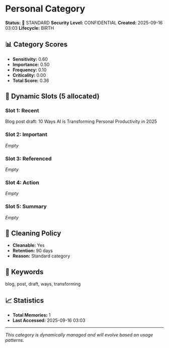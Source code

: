 # Personal Category

**Status:** 📂 STANDARD
**Security Level:** CONFIDENTIAL
**Created:** 2025-09-16 03:03
**Lifecycle:** BIRTH

## 📊 Category Scores
- **Sensitivity:** 0.60
- **Importance:** 0.50
- **Frequency:** 0.10
- **Criticality:** 0.00
- **Total Score:** 0.36

## 🎯 Dynamic Slots (5 allocated)

### Slot 1: Recent
Blog post draft: 10 Ways AI is Transforming Personal Productivity in 2025

### Slot 2: Important
_Empty_

### Slot 3: Referenced
_Empty_

### Slot 4: Action
_Empty_

### Slot 5: Summary
_Empty_


## 🔧 Cleaning Policy
- **Cleanable:** Yes
- **Retention:** 90 days
- **Reason:** Standard category

## 📝 Keywords
blog, post, draft, ways, transforming

## 📈 Statistics
- **Total Memories:** 1
- **Last Accessed:** 2025-09-16 03:03

---
*This category is dynamically managed and will evolve based on usage patterns.*
